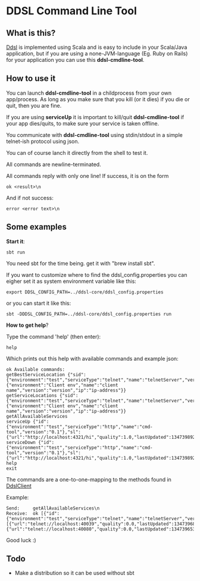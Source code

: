 DDSL Command Line Tool
================

What is this?
----------------

[Ddsl](https://github.com/mbknor/ddsl) is implemented using Scala and is easy to include in your Scala/Java application,
but if you are using a none-JVM-language (Eg. Ruby on Rails) for your application you can use this **ddsl-cmdline-tool**.

How to use it
---------------

You can launch **ddsl-cmdline-tool** in a childprocess from your own app/process.
As long as you make sure that you kill (or it dies) if you die or quit, then you are fine.

If you are using **serviceUp** it is important to kill/quit **ddsl-cmdline-tool** if your app dies/quits,
to make sure your service is taken offline.

You communicate with **ddsl-cmdline-tool** using stdin/stdout in a simple telnet-ish protocol using json.

You can of course lanch it directly from the shell to test it.

All commands are newline-terminated.

All commands reply with only one line! If success, it is on the form

    ok <result>\n

And if not success:

    error <error text>\n



Some examples
--------------

**Start it**:

    sbt run

You need sbt for the time being. get it with "brew install sbt".

If you want to customize where to find the ddsl_config.properties you can eigher set it as system environment variable like this:

    export DDSL_CONFIG_PATH=../ddsl-core/ddsl_config.properties

or you can start it like this:

    sbt -DDDSL_CONFIG_PATH=../ddsl-core/ddsl_config.properties run

**How to get help**?

Type the command 'help' (then enter):

    help

Which prints out this help with available commands and example json:

    ok Available commands:
    getBestServiceLocation {"sid":{"environment":"test","serviceType":"telnet","name":"telnetServer","version":"0.1"},"cid":{"environment":"Client env","name":"client name","version":"version","ip":"ip-address"}}
    getServiceLocations {"sid":{"environment":"test","serviceType":"telnet","name":"telnetServer","version":"0.1"},"cid":{"environment":"Client env","name":"client name","version":"version","ip":"ip-address"}}
    getAllAvailableServices
    serviceUp {"id":{"environment":"test","serviceType":"http","name":"cmd-tool","version":"0.1"},"sl":{"url":"http://localhost:4321/hi","quality":1.0,"lastUpdated":1347398923243,"ip":"127.0.0.1"}}
    serviceDown {"id":{"environment":"test","serviceType":"http","name":"cmd-tool","version":"0.1"},"sl":{"url":"http://localhost:4321/hi","quality":1.0,"lastUpdated":1347398923243,"ip":"127.0.0.1"}}
    help
    exit


The commands are a one-to-one-mapping to the methods found in [DdslClient](http://mbknor.github.com/ddsl-scaladoc/com/kjetland/ddsl/DdslClient.html)

Example:

    Send:     getAllAvailableServices\n
    Receive:  ok [{"id":{"environment":"test","serviceType":"telnet","name":"telnetServer","version":"0.1"},"locations":[{"url":"telnet://localhost:40039","quality":0.0,"lastUpdated":1347396898000,"ip":"10.0.0.7"},{"url":"telnet://localhost:40080","quality":0.0,"lastUpdated":1347396537000,"ip":"10.0.0.7"}]}]

Good luck :)


Todo
---------------

* Make a distribution so it can be used without sbt

